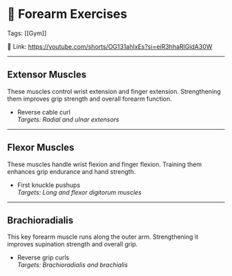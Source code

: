 # 💪 Forearm Exercises

Tags: [[Gym]]

🔗 Link: https://youtube.com/shorts/OG131ahIxEs?si=eiR3hhaRlGidA30W

---

## Extensor Muscles  
These muscles control wrist extension and finger extension. Strengthening them improves grip strength and overall forearm function.

- Reverse cable curl  
  *Targets: Radial and ulnar extensors*

---

## Flexor Muscles  
These muscles handle wrist flexion and finger flexion. Training them enhances grip endurance and hand strength.

- First knuckle pushups  
  *Targets: Long and flexor digitorum muscles*

---

## Brachioradialis  
This key forearm muscle runs along the outer arm. Strengthening it improves supination strength and overall grip.

- Reverse grip curls  
  *Targets: Brachioradialis and brachialis*
